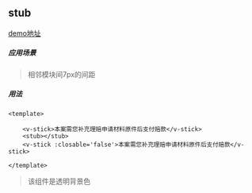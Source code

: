 ## stub

[demo地址](https://egis-cssp-dmzstg1.pingan.com.cn/m/tetris_release/index-app.html#/demo/stickAndStub/stickAndStub)

##### 应用场景
> 相邻模块间7px的间距

##### 用法
```
<template>

    <v-stick>本案需您补充理赔申请材料原件后支付赔款</v-stick>
    <stub></stub>
    <v-stick :closable='false'>本案需您补充理赔申请材料原件后支付赔款</v-stick>
    
</template>

```

> 该组件是透明背景色
